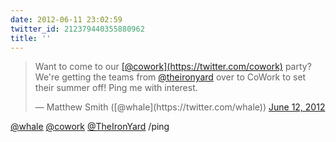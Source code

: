 ```yaml
---
date: 2012-06-11 23:02:59
twitter_id: 212379440355880962
title: ''
---
```


<blockquote class="twitter-tweet"><p lang="en" dir="ltr">Want to come to our <a href="https://twitter.com/cowork?ref_src=twsrc%5Etfw">[@cowork](https://twitter.com/cowork)</a> party? We&#39;re getting the teams from <a href="https://twitter.com/TheIronYard?ref_src=twsrc%5Etfw">@theironyard</a> over to CoWork to set their summer off! Ping me with interest.</p>&mdash; Matthew Smith ([@whale](https://twitter.com/whale)) <a href="https://twitter.com/whale/status/212367815812984832?ref_src=twsrc%5Etfw">June 12, 2012</a></blockquote>
<script async src="https://platform.twitter.com/widgets.js" charset="utf-8"></script>

[@whale](https://twitter.com/whale) [@cowork](https://twitter.com/cowork) [@TheIronYard](https://twitter.com/TheIronYard) /ping
